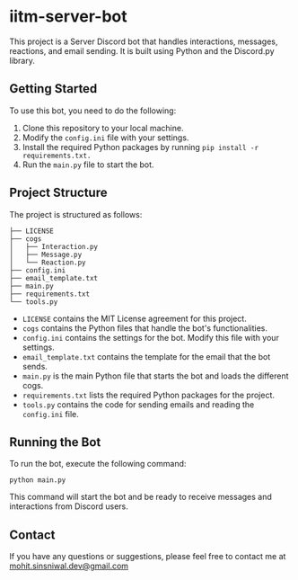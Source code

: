 # iitm-server-bot

This project is a Server Discord bot that handles interactions, messages, reactions, and email sending. It is built using Python and the Discord.py library.

## Getting Started

To use this bot, you need to do the following:

1. Clone this repository to your local machine.
2. Modify the `config.ini` file with your settings.
3. Install the required Python packages by running `pip install -r requirements.txt.`
4. Run the `main.py` file to start the bot.

## Project Structure

The project is structured as follows:

```
├── LICENSE
├── cogs
│   ├── Interaction.py
│   ├── Message.py
│   └── Reaction.py
├── config.ini
├── email_template.txt
├── main.py
├── requirements.txt
└── tools.py
```

- `LICENSE` contains the MIT License agreement for this project.
- `cogs` contains the Python files that handle the bot's functionalities.
- `config.ini` contains the settings for the bot. Modify this file with your settings.
- `email_template.txt` contains the template for the email that the bot sends.
- `main.py` is the main Python file that starts the bot and loads the different cogs.
- `requirements.txt` lists the required Python packages for the project.
- `tools.py` contains the code for sending emails and reading the `config.ini` file.

## Running the Bot

To run the bot, execute the following command:

```
python main.py
```

This command will start the bot and be ready to receive messages and interactions from Discord users.

## Contact

If you have any questions or suggestions, please feel free to contact me at mohit.sinsniwal.dev@gmail.com
